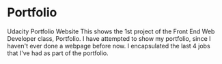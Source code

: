 # Portfolio
Udacity Portfolio Website
This shows the 1st project of the Front End Web Developer class, Portfolio.
I have attempted to show my portfolio, since I haven't ever done a webpage before now.
I encapsulated the last 4 jobs that I've had as part of the portfolio.
